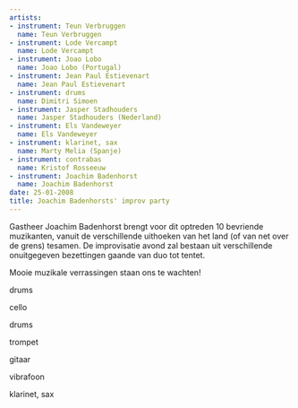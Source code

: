 ```yaml
---
artists:
- instrument: Teun Verbruggen
  name: Teun Verbruggen
- instrument: Lode Vercampt
  name: Lode Vercampt
- instrument: Joao Lobo
  name: Joao Lobo (Portugal)
- instrument: Jean Paul Estievenart
  name: Jean Paul Estievenart
- instrument: drums
  name: Dimitri Simoen
- instrument: Jasper Stadhouders
  name: Jasper Stadhouders (Nederland)
- instrument: Els Vandeweyer
  name: Els Vandeweyer
- instrument: klarinet, sax
  name: Marty Melia (Spanje)
- instrument: contrabas
  name: Kristof Rosseeuw
- instrument: Joachim Badenhorst
  name: Joachim Badenhorst
date: 25-01-2008
title: Joachim Badenhorsts' improv party
---
```

Gastheer Joachim Badenhorst brengt voor dit optreden 10 bevriende muzikanten, 
vanuit de verschillende uithoeken van het land (of van net over de grens) tesamen. 
De improvisatie avond zal bestaan uit verschillende onuitgegeven bezettingen gaande van duo tot tentet. 

Mooie muzikale verrassingen staan ons te wachten!

drums 

cello 

 drums 

 trompet 

 gitaar 

 vibrafoon 

 klarinet, sax